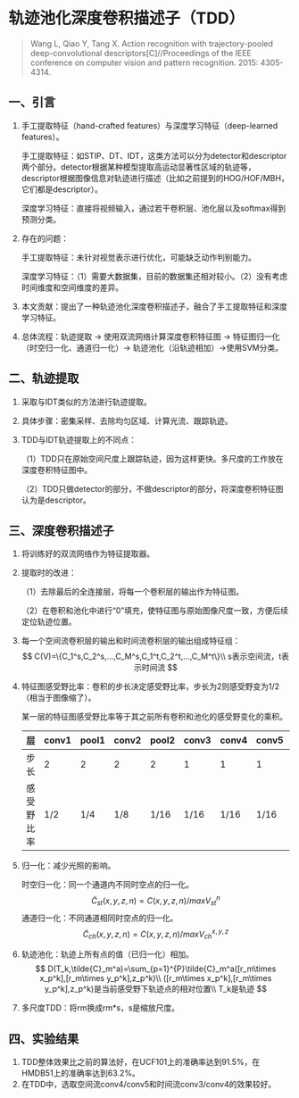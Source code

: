 # 轨迹池化深度卷积描述子（TDD）

> Wang L, Qiao Y, Tang X. Action recognition with trajectory-pooled deep-convolutional descriptors[C]//Proceedings of the IEEE conference on computer vision and pattern recognition. 2015: 4305-4314.

## 一、引言

1. 手工提取特征（hand-crafted features）与深度学习特征（deep-learned features）。

   手工提取特征：如STIP、DT、IDT，这类方法可以分为detector和descriptor两个部分。detector根据某种模型提取高运动显著性区域的轨迹等，descriptor根据图像信息对轨迹进行描述（比如之前提到的HOG/HOF/MBH，它们都是descriptor）。

   深度学习特征：直接将视频输入，通过若干卷积层、池化层以及softmax得到预测分类。

2. 存在的问题：

   手工提取特征：未针对视觉表示进行优化，可能缺乏动作判别能力。

   深度学习特征：（1）需要大数据集，目前的数据集还相对较小。（2）没有考虑时间维度和空间维度的差异。

3. 本文贡献：提出了一种轨迹池化深度卷积描述子，融合了手工提取特征和深度学习特征。

4. 总体流程：轨迹提取 -> 使用双流网络计算深度卷积特征图 -> 特征图归一化（时空归一化、通道归一化）-> 轨迹池化（沿轨迹相加）->使用SVM分类。

## 二、轨迹提取

1. 采取与IDT类似的方法进行轨迹提取。

2. 具体步骤：密集采样、去除均匀区域、计算光流、跟踪轨迹。

3. TDD与IDT轨迹提取上的不同点：

   （1）TDD只在原始空间尺度上跟踪轨迹，因为这样更快。多尺度的工作放在深度卷积特征图中。

   （2）TDD只做detector的部分，不做descriptor的部分，将深度卷积特征图认为是descriptor。

## 三、深度卷积描述子

1. 将训练好的双流网络作为特征提取器。

2. 提取时的改进：

   （1）去除最后的全连接层，将每一个卷积层的输出作为特征图。

   （2）在卷积和池化中进行“0”填充，使特征图与原始图像尺度一致，方便后续定位轨迹位置。

3. 每一个空间流卷积层的输出和时间流卷积层的输出组成特征组：
   $$
   C(V)=\{C_1^s,C_2^s,...,C_M^s,C_1^t,C_2^t,...,C_M^t\}\\
   s表示空间流，t表示时间流
   $$

4. 特征图感受野比率：卷积的步长决定感受野比率，步长为2则感受野变为1/2（相当于图像缩了）。

   某一层的特征图感受野比率等于其之前所有卷积和池化的感受野变化的乘积。

   | 层         | conv1 | pool1 | conv2 | pool2 | conv3 | conv4 | conv5 | pool5 |
   | ---------- | ----- | ----- | ----- | ----- | ----- | ----- | ----- | ----- |
   | 步长       | 2     | 2     | 2     | 2     | 1     | 1     | 1     | 1     |
   | 感受野比率 | 1/2   | 1/4   | 1/8   | 1/16  | 1/16  | 1/16  | 1/16  | 1/16  |

5. 归一化：减少光照的影响。

   时空归一化：同一个通道内不同时空点的归一化。
   $$
   \tilde{C}_{st}(x,y,z,n)=C(x,y,z,n)/maxV_{st}^n
   $$
   通道归一化：不同通道相同时空点的归一化。
   $$
   \tilde{C}_{ch}(x,y,z,n)=C(x,y,z,n)/maxV_{ch}^{x,y,z}
   $$

6. 轨迹池化：轨迹上所有点的值（已归一化）相加。
   $$
   D(T_k,\tilde{C}_m^a)=\sum_{p=1}^{P}\tilde{C}_m^a([r_m\times x_p^k],[r_m\times y_p^k],z_p^k)\\
   ([r_m\times x_p^k],[r_m\times y_p^k],z_p^k)是当前感受野下轨迹点的相对位置\\
   T_k是轨迹
   $$

7. 多尺度TDD：将rm换成rm\*s，s是缩放尺度。

## 四、实验结果

1. TDD整体效果比之前的算法好，在UCF101上的准确率达到91.5%，在HMDB51上的准确率达到63.2%。
2. 在TDD中，选取空间流conv4/conv5和时间流conv3/conv4的效果较好。